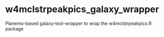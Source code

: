# w4mclstrpeakpics_galaxy_wrapper
Planemo-based galaxy-tool-wrapper to wrap the w4mclstrpeakpics R package 
